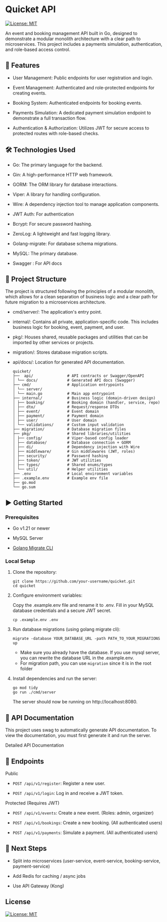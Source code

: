 # Quicket API

[![License: MIT](https://img.shields.io/badge/License-MIT-yellow.svg)](https://opensource.org/licenses/MIT)

An event and booking management API built in Go, designed to demonstrate a modular monolith architecture with a clear path to microservices. This project includes a payments simulation, authentication, and role-based access control.

## 🚀 Features

- User Management: Public endpoints for user registration and login.

- Event Management: Authenticated and role-protected endpoints for creating events.

- Booking System: Authenticated endpoints for booking events.

- Payments Simulation: A dedicated payment simulation endpoint to demonstrate a full transaction flow.

- Authentication & Authorization: Utilizes JWT for secure access to protected routes with role-based checks.

## 🛠️ Technologies Used

- Go: The primary language for the backend.

- Gin: A high-performance HTTP web framework.

- GORM: The ORM library for database interactions.

- Viper: A library for handling configuration.

- Wire: A dependency injection tool to manage application components.

- JWT Auth: For authentication

- Bcrypt: For secure password hashing.

- ZeroLog: A lightweight and fast logging library.

- Golang-migrate: For database schema migrations.

- MySQL: The primary database.

- Swagger : For API docs

## 📁 Project Structure

The project is structured following the principles of a modular monolith, which allows for a clean separation of business logic and a clear path for future migration to a microservices architecture.

- cmd/server/: The application's entry point.

- internal/: Contains all private, application-specific code. This includes business logic for booking, event, payment, and user.

- pkg/: Houses shared, reusable packages and utilities that can be imported by other services or projects.

- migration/: Stores database migration scripts.

- api/docs/: Location for generated API documentation.

  ```
  quicket/
  ├──  api/               # API contracts or Swagger/OpenAPI
  │ └── docs/             # Generated API docs (Swagger)
  ├── cmd/                # Application entrypoints
  │ └── server/
  │ └── main.go           # Main app entrypoint
  ├── internal/           # Business logic (domain-driven design)
  │ ├── booking/          # Booking domain (handler, service, repo)
  │ ├── dto/              # Request/response DTOs
  │ ├── event/            # Event domain
  │ ├── payment/          # Payment domain
  │ ├── user/             # User domain
  │ └── validations/      # Custom input validation
  ├── migration/          # Database migration files
  ├── pkg/                # Shared libraries/utilities
  │ ├── config/           # Viper-based config loader
  │ ├── database/         # Database connection + GORM
  │ ├── di/               # Dependency injection with Wire
  │ ├── middleware/       # Gin middlewares (JWT, roles)
  │ ├── security/         # Password hashing
  │ ├── token/            # JWT utilities
  │ ├── types/            # Shared enums/types
  │ └── util/             # Helper utilities
  ├── .env                # Local environment variables
  ├── .example.env        # Example env file
  ├── go.mod
  └── go.sum
  ```

## ▶️ Getting Started

### Prerequisites

- Go v1.21 or newer

- MySQL Server

- [Golang Migrate CLI](https://github.com/golang-migrate/migrate)

### Local Setup

1. Clone the repository:

   ```
   git clone https://github.com/your-username/quicket.git
   cd quicket
   ```

2. Configure environment variables:

   Copy the .example.env file and rename it to .env. Fill in your MySQL database credentials and a secure JWT secret.

   ```
   cp .example.env .env
   ```

3. Run database migrations (using golang migrate cli):
   ```
   migrate -database YOUR_DATABASE_URL -path PATH_TO_YOUR_MIGRATIONS up
   ```
   - Make sure you already have the database. If you use mysql server, you can rewrite the database URL in the .example.env.
   - For migration path, you can use `migration` since it is in the root folder
4. Install dependencies and run the server:
   ```
   go mod tidy
   go run ./cmd/server
   ```
   The server should now be running on http://localhost:8080.

## 📄 API Documentation

This project uses swag to automatically generate API documentation. To view the documentation, you must first generate it and run the server.

Detailed API Documentation

## 👤 Endpoints

Public

- `POST /api/v1/register`: Register a new user.

- `POST /api/v1/login`: Log in and receive a JWT token.

Protected (Requires JWT)

- `POST /api/v1/events`: Create a new event. (Roles: admin, organizer)

- `POST /api/v1/bookings`: Create a new booking. (All authenticated users)

- `POST /api/v1/payments`: Simulate a payment. (All authenticated users)

## 🔮 Next Steps

- Split into microservices (user-service, event-service, booking-service, payment-service)

- Add Redis for caching / async jobs

- Use API Gateway (Kong)

## License

[![License: MIT](https://img.shields.io/badge/License-MIT-yellow.svg)](https://opensource.org/licenses/MIT)
